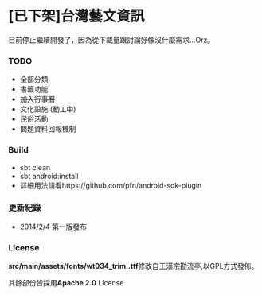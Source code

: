 [已下架]台灣藝文資訊
=========

目前停止繼續開發了，因為從下載量跟討論好像沒什麼需求...Orz。



### TODO
* 全部分類
* 書籤功能
* <del>加入行事曆</del>
* 文化設施 (動工中)
* 民俗活動
* 問題資料回報機制

### Build
* sbt clean
* sbt android:install
* 詳細用法請看https://github.com/pfn/android-sdk-plugin

### 更新紀錄
* 2014/2/4  第一版發布


### License

**src/main/assets/fonts/wt034_trim..ttf**修改自王漢宗勘流亭,以GPL方式發佈。

其餘部份皆採用**Apache 2.0** License






